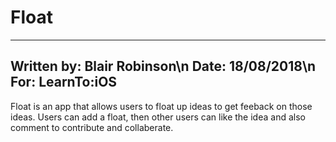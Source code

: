 # Float
-------------------------------------------------------------------------------------------------------------------------
Written by: Blair Robinson\n
Date: 18/08/2018\n
For: LearnTo:iOS
-------------------------------------------------------------------------------------------------------------------------

Float is an app that allows users to float up ideas to get feeback on those ideas. Users can add a float, then other users can like the idea and also comment to contribute and collaberate.
